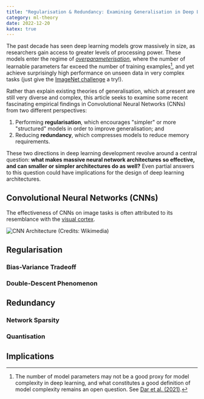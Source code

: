 ```yaml
---
title: "Regularisation & Redundancy: Examining Generalisation in Deep Learning"
category: ml-theory
date: 2022-12-20
katex: true
---
```


The past decade has seen deep learning models grow massively in size, as researchers
gain access to greater levels of processing power. These models enter the regime of
[_overparameterisation_][topml], where the number of learnable parameters far exceed the
number of training examples[^op-fn], and yet achieve surprisingly high performance on
unseen data in very complex tasks (just give the [ImageNet challenge][ilsvrc] a try!).

Rather than explain existing theories of generalisation, which at present are still very
diverse and complex, this article seeks to examine some recent fascinating empirical
findings in Convolutional Neural Networks (CNNs) from two different perspectives:

1. Performing **regularisation**, which encourages "simpler" or more "structured" models
   in order to improve generalisation; and
2. Reducing **redundancy**, which compresses models to reduce memory requirements.

These two directions in deep learning development revolve around a central question:
**what makes massive neural network architectures so effective, and can smaller or
simpler architectures do as well?** Even partial answers to this question could have
implications for the design of deep learning architectures.

[topml]: https://arxiv.org/abs/2109.02355 "A Farewell to the Bias-Variance Tradeoff? An
Overview of the Theory of Overparameterized Machine Learning"
[ilsvrc]: https://cs.stanford.edu/people/karpathy/ilsvrc/

[^op-fn]:
    The number of model parameters may not be a good proxy for model complexity in
    deep learning, and what constitutes a good definition of model complexity remains an
    open question. See [Dar et al. (2021)][topml].

## Convolutional Neural Networks (CNNs)

The effectiveness of CNNs on image tasks is often attributed to its resemblance with the
[visual cortex][vis-cor].

![CNN Architecture (Credits: [Wikimedia](https://commons.wikimedia.org/wiki/File:Typical_cnn.png))][cnn]

[vis-cor]: https://en.wikipedia.org/wiki/Visual_cortex "Visual cortex"
[cnn]: https://upload.wikimedia.org/wikipedia/commons/6/63/Typical_cnn.png "File:Typical cnn.png"

## Regularisation

### Bias-Variance Tradeoff

### Double-Descent Phenomenon

## Redundancy

### Network Sparsity

### Quantisation

## Implications
